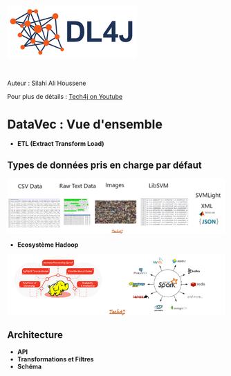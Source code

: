  ![alt](dl4j-logo.png)

  
</br>
 
Auteur : Silahi Ali Houssene

Pour plus de détails : [Tech4j on Youtube](https://www.youtube.com/channel/UC3ZKhGziYa1Tg6HS7SoFCzw)

# DataVec : Vue d'ensemble

* **ETL (Extract Transform Load)**

## Types de données pris en charge par défaut

![alt](datavec-data-types.png)

* **Ecosystème Hadoop**

![alt](haddop-spark.png)

## Architecture

* **API**
* **Transformations et Filtres**
* **Schéma**
